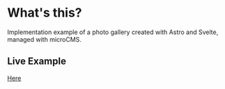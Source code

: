 # What's this?

Implementation example of a photo gallery created with Astro and Svelte, managed with microCMS.

## Live Example

[Here](https://photolog.kokaiji.tw)
